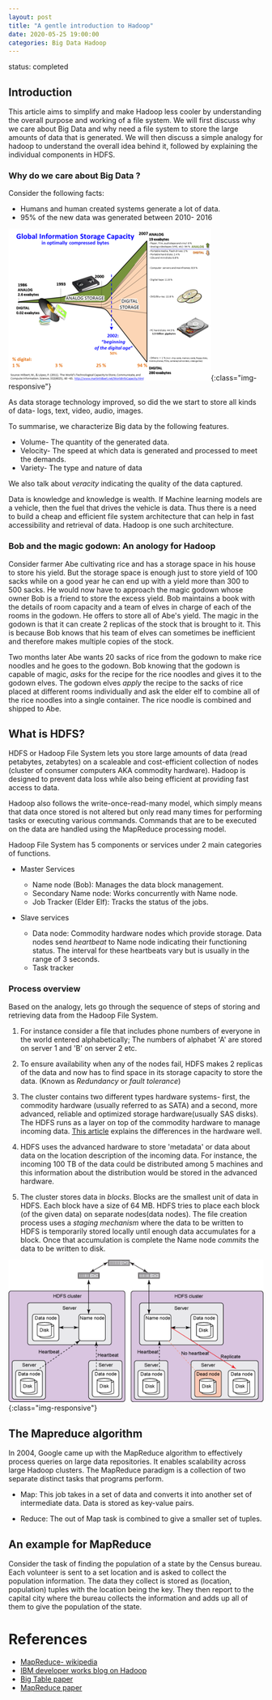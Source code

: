 ```yaml
---
layout: post
title: "A gentle introduction to Hadoop"
date: 2020-05-25 19:00:00
categories: Big Data Hadoop
---
```

status: completed


## Introduction


This article aims to simplify and make Hadoop less cooler by understanding the overall purpose and working of a file system. We will first discuss why we care about Big Data and why need a file system to store the large amounts of data that is generated. We will then discuss a simple analogy for hadoop to understand the overall idea behind it, followed by explaining the individual components in HDFS.

### Why do we care about Big Data ?

Consider the following facts:
* Humans and human created systems generate a lot of data.
* 95% of the new data was generated between 2010- 2016


![Information growth](/assets/Hilbert_InfoGrowth.png){:class="img-responsive"}


As data storage technology improved, so did the we start to store all kinds of data- logs, text, video, audio, images.

To summarise, we characterize Big data by the following features.
* Volume- The quantity of the generated data.
* Velocity- The speed at which data is generated and processed to meet the demands.
* Variety- The type and nature of data

We also talk about _veracity_ indicating the quality of the data captured.

Data is knowledge and knowledge is wealth. If Machine learning models are a vehicle, then the fuel that drives the vehicle is data. Thus there is a need to build a cheap and efficient file system architecture that can help in fast accessibility and retrieval of data. Hadoop is one such architecture.

### Bob and the magic godown: An anology for Hadoop

Consider farmer Abe cultivating rice and has a storage space in his house to store his yield. But the storage space is enough just to store yield of 100 sacks while on a good year he can end up with a yield more than 300 to 500 sacks. He would now have to approach the magic godown whose owner Bob is a friend to store the excess yield. Bob maintains a book with the details of room capacity and a team of elves in charge of each of the rooms in the godown. He offers to store all of Abe's yield. The magic in the godown is that it can create 2 replicas of the stock that is brought to it. This is because Bob knows that his team of elves can sometimes be inefficient and therefore makes multiple copies of the stock.

Two months later Abe wants 20 sacks of rice from the godown to make rice noodles and he goes to the godown. Bob knowing that the godown is capable of magic, *asks* for the recipe for the rice noodles and gives it to the godown elves. The godown elves *apply* the recipe to the sacks of rice placed at different rooms individually and ask the elder elf to combine all of the rice noodles into a single container. The rice noodle is combined and shipped to Abe.


## What is HDFS?


HDFS or Hadoop File System lets you store large amounts of data (read petabytes, zetabytes) on a scaleable and cost-efficient collection of nodes (cluster of consumer computers AKA commodity hardware). Hadoop is designed to prevent data loss while also being efficient at providing fast access to data.

Hadoop also follows the write-once-read-many model, which simply means that data once stored is not altered but only read many times for performing tasks or executing various commands. Commands that are to be executed on the data are handled using the MapReduce processing model.

Hadoop File System has 5 components or services under 2 main categories of functions.
* Master Services
	* Name node (Bob): Manages the data block management.
	* Secondary Name node: Works concurrently with Name node.
	* Job Tracker (Elder Elf): Tracks the status of the jobs.

* Slave services
	* Data node: Commodity hardware nodes which provide storage. Data nodes send _heartbeat_ to Name node indicating their functioning status. The interval for these heartbeats vary but is usually in the range of 3 seconds.
	* Task tracker

### Process overview
Based on the analogy, lets go through the sequence of steps of storing and retrieving data from the Hadoop File System.

1. For instance consider a file that includes phone numbers of everyone in the world entered alphabetically; The numbers of alphabet 'A' are stored on server 1 and 'B' on server 2 etc.

1. To ensure availability when any of the nodes fail, HDFS makes 2 replicas of the data and now has to find space in its storage capacity to store the data. (Known as _Redundancy_ or _fault tolerance_)

1. The cluster contains two different types hardware systems- first, the commodity hardware (usually referred to as SATA) and a second, more advanced, reliable and optimized storage hardware(usually SAS disks). The HDFS runs as a layer on top of the commodity hardware to manage incoming data. [This article](https://hadoopoopadoop.com/2015/09/22/hadoop-hardware/) explains the differences in the hardware well.

1. HDFS uses the advanced hardware to store 'metadata' or data about data on the location description of the incoming data. For instance, the incoming 100 TB of the data could be distributed among 5 machines and this information about the distribution would be stored in the advanced hardware.

1. The cluster stores data in _blocks_. Blocks are the smallest unit of data in HDFS. Each block have a size of 64 MB. HDFS tries to place each block (of the given data) on separate nodes(data nodes). The file creation process uses a _staging mechanism_ where the data to be written to HDFS is temporarily stored locally until enough data accumulates for a block. Once that accumulation is complete the Name node _commits_ the data to be written to disk.


![HDFS heartbeat process. Image from IBM's developer blog](/assets/heartbeat.jpg){:class="img-responsive"}



## The Mapreduce algorithm


In 2004, Google came up with the MapReduce algorithm to effectively process queries on large data repositories. It enables scalability across large Hadoop clusters. The MapReduce paradigm is a collection of two separate distinct tasks that programs perform. 
* Map: This job takes in a set of data and converts it into another set of intermediate data. Data is stored as key-value pairs.

* Reduce: The out of Map task is combined to give a smaller set of tuples.

## An example for MapReduce

Consider the task of finding the population of a state by the Census bureau. Each volunteer is sent to a set location and is asked to collect the population information. The data they collect is stored as (location, population) tuples with the location being the key. They then report to the capital city where the bureau collects the information and adds up all of them to give the population of the state. 



References
============
* [MapReduce- wikipedia](https://en.wikipedia.org/wiki/MapReduce)
* [IBM developer works blog on Hadoop](https://www.ibm.com/developerworks/library/wa-introhdfs/index.html)
* [Big Table paper](http://static.googleusercontent.com/media/research.google.com/en//archive/bigtable-osdi06.pdf)
* [MapReduce paper](http://static.googleusercontent.com/media/research.google.com/en//archive/mapreduce-osdi04.pdf)

